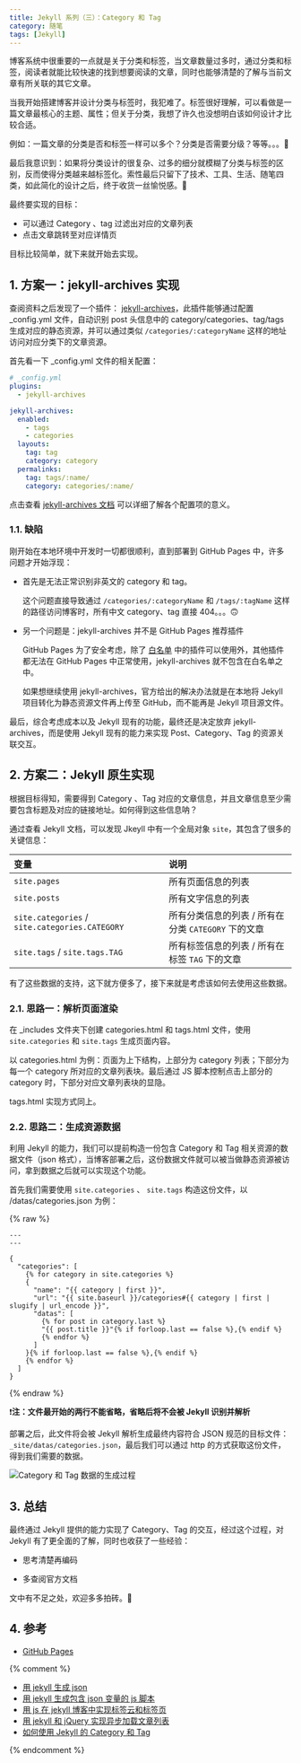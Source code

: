 ```yaml
---
title: Jekyll 系列（三）：Category 和 Tag
category: 随笔
tags: [Jekyll]
---
```


博客系统中很重要的一点就是关于分类和标签，当文章数量过多时，通过分类和标签，阅读者就能比较快速的找到想要阅读的文章，同时也能够清楚的了解与当前文章有所关联的其它文章。

当我开始搭建博客并设计分类与标签时，我犯难了。标签很好理解，可以看做是一篇文章最核心的主题、属性；但关于分类，我想了许久也没想明白该如何设计才比较合适。

例如：一篇文章的分类是否和标签一样可以多个？分类是否需要分级？等等。。。🤔

最后我意识到：如果将分类设计的很复杂、过多的细分就模糊了分类与标签的区别，反而使得分类越来越标签化。索性最后只留下了技术、工具、生活、随笔四类，如此简化的设计之后，终于收货一丝愉悦感。🎉

最终要实现的目标：

- 可以通过 Category 、tag 过滤出对应的文章列表
- 点击文章跳转至对应详情页

目标比较简单，就下来就开始去实现。

## 1. 方案一：jekyll-archives 实现

查阅资料之后发现了一个插件： [jekyll-archives](https://jekyll.github.io/jekyll-archives/)，此插件能够通过配置 \_config.yml 文件，自动识别 post 头信息中的 category/categories、tag/tags 生成对应的静态资源，并可以通过类似 `/categories/:categoryName` 这样的地址访问对应分类下的文章资源。

首先看一下 \_config.yml 文件的相关配置：

```yaml
# _config.yml
plugins:
  - jekyll-archives

jekyll-archives:
  enabled:
    - tags
    - categories
  layouts:
    tag: tag
    category: category
  permalinks:
    tag: tags/:name/
    category: categories/:name/
```

点击查看 [jekyll-archives 文档](https://jekyll.github.io/jekyll-archives/) 可以详细了解各个配置项的意义。

### 1.1. 缺陷

刚开始在本地环境中开发时一切都很顺利，直到部署到 GitHub Pages 中，许多问题才开始浮现：

- 首先是无法正常识别非英文的 category 和 tag。

  这个问题直接导致通过 `/categories/:categoryName` 和 `/tags/:tagName` 这样的路径访问博客时，所有中文 category、tag 直接 404。。。🙃

- 另一个问题是：jekyll-archives 并不是 GitHub Pages 推荐插件

  GitHub Pages 为了安全考虑，除了 [白名单](https://pages.github.com/versions/) 中的插件可以使用外，其他插件都无法在 GitHub Pages 中正常使用，jekyll-archives 就不包含在白名单之中。

  如果想继续使用 jekyll-archives，官方给出的解决办法就是在本地将 Jekyll 项目转化为静态资源文件再上传至 GitHub，而不能再是 Jekyll 项目源文件。

最后，综合考虑成本以及 Jekyll 现有的功能，最终还是决定放弃 jekyll-archives，而是使用 Jekyll 现有的能力来实现 Post、Category、Tag 的资源关联交互。

## 2. 方案二：Jekyll 原生实现

根据目标得知，需要得到 Category 、Tag 对应的文章信息，并且文章信息至少需要包含标题及对应的链接地址。如何得到这些信息呐？

通过查看 Jekyll 文档，可以发现 Jkeyll 中有一个全局对象 `site`，其包含了很多的关键信息：

| 变量                                           | 说明                                                |
| :--------------------------------------------- | :-------------------------------------------------- |
| `site.pages`                                   | 所有页面信息的列表                                  |
| `site.posts`                                   | 所有文字信息的列表                                  |
| `site.categories` / `site.categories.CATEGORY` | 所有分类信息的列表 / 所有在分类 `CATEGORY` 下的文章 |
| `site.tags` / `site.tags.TAG`                  | 所有标签信息的列表 / 所有在标签 `TAG` 下的文章      |

有了这些数据的支持，这下就方便多了，接下来就是考虑该如何去使用这些数据。

### 2.1. 思路一：解析页面渲染

在 \_includes 文件夹下创建 categories.html 和 tags.html 文件，使用 `site.categories` 和 `site.tags` 生成页面内容。

以 categories.html 为例：页面为上下结构，上部分为 category 列表；下部分为每一个 category 所对应的文章列表块。最后通过 JS 脚本控制点击上部分的 category 时，下部分对应文章列表块的显隐。

tags.html 实现方式同上。

### 2.2. 思路二：生成资源数据

利用 Jekyll 的能力，我们可以提前构造一份包含 Category 和 Tag 相关资源的数据文件（json 格式），当博客部署之后，这份数据文件就可以被当做静态资源被访问，拿到数据之后就可以实现这个功能。

首先我们需要使用 `site.categories` 、 `site.tags` 构造这份文件，以 /datas/categories.json 为例：

{% raw %}

```liquid
---
---

{
  "categories": [
    {% for category in site.categories %}
    {
      "name": "{{ category | first }}",
      "url": "{{ site.baseurl }}/categories#{{ category | first | slugify | url_encode }}",
      "datas": [
        {% for post in category.last %}
        "{{ post.title }}"{% if forloop.last == false %},{% endif %}
        {% endfor %}
      ]
    }{% if forloop.last == false %},{% endif %}
    {% endfor %}
  ]
}
```

{% endraw %}

❗**注：文件最开始的两行不能省略，省略后将不会被 Jekyll 识别并解析**

部署之后，此文件将会被 Jekyll 解析生成最终内容符合 JSON 规范的目标文件：`_site/datas/categories.json`，最后我们可以通过 http 的方式获取这份文件，得到我们需要的数据。

![Category 和 Tag 数据的生成过程](https://i.loli.net/2021/07/30/5w3sFVb6mq1rtRP.png)

## 3. 总结

最终通过 Jekyll 提供的能力实现了 Category、Tag 的交互，经过这个过程，对 Jekyll 有了更全面的了解，同时也收获了一些经验：

- 思考清楚再编码

- 多查阅官方文档

文中有不足之处，欢迎多多拍砖。🚀

## 4. 参考

- [GitHub Pages](https://pages.github.com/)

{% comment %}

- [用 jekyll 生成 json](http://yanping.me/cn/blog/2012/04/19/jekyll-with-json/)
- [用 jekyll 生成包含 json 变量的 js 脚本](http://yanping.me/cn/blog/2012/04/20/jekyll-with-js-and-json/)
- [用 js 在 jekyll 博客中实现标签云和标签页](http://yanping.me/cn/blog/2013/02/13/generate-tags-with-js-in-jekyll-blog/)
- [用 jekyll 和 jQuery 实现异步加载文章列表](http://yanping.me/cn/blog/2012/10/10/asynchronous-loading-post-list-with-jekyll-and-jQuery/)
- [如何使用 Jekyll 的 Category 和 Tag](http://www.kthinker.com/post/jekyll-category-and-tag/)

{% endcomment %}
